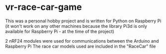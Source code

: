 # vr-race-car-game

This was a personal hobby project and is written for Python on Raspberry Pi (it won't work on any other machines because the library Pi3d is only available for Raspberry Pi - at the time of the project)

2 nRF24 modules were used for communications between the Arduino and Raspberry Pi
The race car models used are included in the "RaceCar" file
